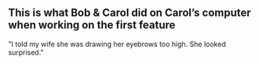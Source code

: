 ## This is what Bob & Carol did on Carol’s computer when working on the first feature

"I told my wife she was drawing her eyebrows too high. She looked surprised."
